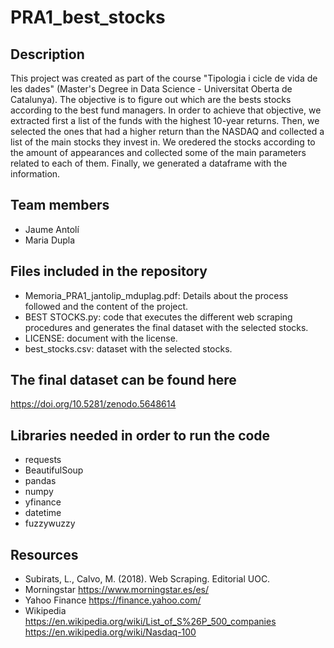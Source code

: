 # PRA1_best_stocks

## Description
This project was created as part of the course "Tipologia i cicle de vida de les dades" (Master's Degree in Data Science - Universitat Oberta de Catalunya).
The objective is to figure out which are the bests stocks according to the best fund managers. 
In order to achieve that objective, we extracted first a list of the funds with the highest 10-year returns. Then, we selected the ones that had a higher return than the NASDAQ and collected a list of the main stocks they invest in. We oredered the stocks according to the amount of appearances and collected some of the main parameters related to each of them.  Finally, we generated a dataframe with the information.

## Team members
- Jaume Antolí
- Maria Dupla

## Files included in the repository
- Memoria_PRA1_jantolip_mduplag.pdf: Details about the process followed and the content of the project.
- BEST STOCKS.py: code that executes the different web scraping procedures and generates the final dataset with the selected stocks.
- LICENSE: document with the license.
- best_stocks.csv: dataset with the selected stocks.

## The final dataset can be found here
https://doi.org/10.5281/zenodo.5648614

## Libraries needed in order to run the code
- requests
- BeautifulSoup
- pandas
- numpy
- yfinance
- datetime
- fuzzywuzzy

## Resources
- Subirats, L., Calvo, M. (2018). Web Scraping. Editorial UOC.
- Morningstar https://www.morningstar.es/es/
- Yahoo Finance https://finance.yahoo.com/
- Wikipedia  
    https://en.wikipedia.org/wiki/List_of_S%26P_500_companies  
    https://en.wikipedia.org/wiki/Nasdaq-100
